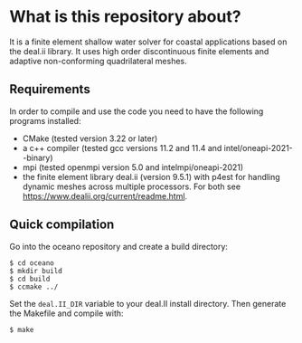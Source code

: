 # What is this repository about?

It is a finite element shallow water solver for coastal applications based on the deal.ii library. It uses high order discontinuous finite elements and adaptive non-conforming quadrilateral meshes.

## Requirements

In order to compile and use the code you need to have the following programs installed:
- CMake (tested version 3.22 or later)
- a c++ compiler (tested gcc versions 11.2 and 11.4 and intel/oneapi-2021--binary)
- mpi (tested openmpi version 5.0 and intelmpi/oneapi-2021)
- the finite element library deal.ii (version 9.5.1) with p4est for handling dynamic meshes across multiple processors. For both see https://www.dealii.org/current/readme.html.

## Quick compilation

Go into the oceano repository and create a build directory:
```
$ cd oceano
$ mkdir build
$ cd build
$ ccmake ../
```
Set the `deal.II_DIR` variable to your deal.II install directory. Then generate the Makefile
and compile with:
```
$ make
```
